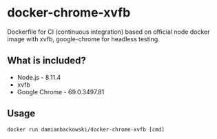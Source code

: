# docker-chrome-xvfb

Dockerfile for CI (continuous integration) based on official node docker image with xvfb, google-chrome for headless testing.

## What is included?

* Node.js - 8.11.4
* xvfb
* Google Chrome - 69.0.3497.81

## Usage

```
docker run damianbackowski/docker-chrome-xvfb [cmd]
```
